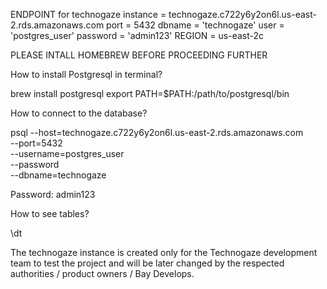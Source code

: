 ENDPOINT for technogaze instance = technogaze.c722y6y2on6l.us-east-2.rds.amazonaws.com
port = 5432 
dbname = 'technogaze'
user = 'postgres_user'
password = 'admin123'
REGION = us-east-2c

PLEASE INTALL HOMEBREW BEFORE PROCEEDING FURTHER

How to install Postgresql in terminal?

brew install postgresql
export PATH=$PATH:/path/to/postgresql/bin 

How to connect to the database?

psql --host=technogaze.c722y6y2on6l.us-east-2.rds.amazonaws.com \
     --port=5432 \
     --username=postgres_user \
     --password \
     --dbname=technogaze


Password: admin123

How to see tables?

\dt


The technogaze instance is created only for the Technogaze development team to test the project and will be later changed
by the respected authorities / product owners / Bay Develops.